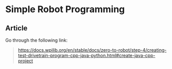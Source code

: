 # Simple Robot Programming

## Article
Go through the following link:
> https://docs.wpilib.org/en/stable/docs/zero-to-robot/step-4/creating-test-drivetrain-program-cpp-java-python.html#create-java-cpp-project
